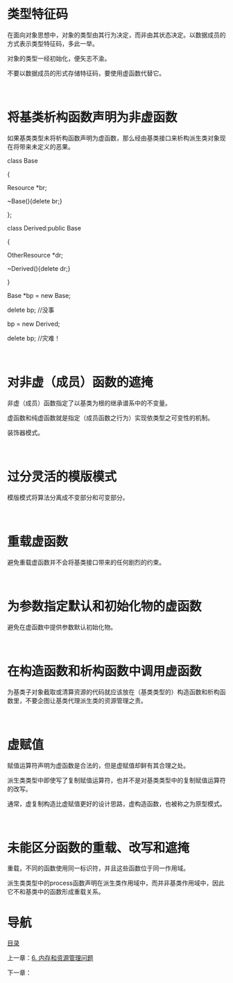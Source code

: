 # 类型特征码

在面向对象思想中，对象的类型由其行为决定，而非由其状态决定。以数据成员的方式表示类型特征码，多此一举。

对象的类型一经初始化，便矢志不渝。

不要以数据成员的形式存储特征码，要使用虚函数代替它。

 

# 将基类析构函数声明为非虚函数

如果基类类型未将析构函数声明为虚函数，那么经由基类接口来析构派生类对象现在将带来未定义的恶果。

class Base

{

Resource *br;

~Base(){delete br;}

};

class Derived:public Base

{

OtherResource *dr;

~Derived(){delete dr;}

}

Base *bp = new Base;

delete bp; //没事

bp = new Derived;

delete bp; //灾难！

 

# 对非虚（成员）函数的遮掩

非虚（成员）函数指定了以基类为根的继承谱系中的不变量。

虚函数和纯虚函数就是指定（成员函数之行为）实现依类型之可变性的机制。

装饰器模式。

 

# 过分灵活的模版模式

模版模式将算法分离成不变部分和可变部分。

 

# 重载虚函数

避免重载虚函数并不会将基类接口带来的任何剧烈的约束。

 

# 为参数指定默认和初始化物的虚函数

避免在虚函数中提供参数默认初始化物。

 

# 在构造函数和析构函数中调用虚函数

为基类子对象截取或清算资源的代码就应该放在（基类类型的）构造函数和析构函数里，不要企图让基类代理派生类的资源管理之责。

 

# 虚赋值

赋值运算符声明为虚函数是合法的，但是虚赋值却鲜有其合理之处。

派生类类型中即使写了复制赋值运算符，也并不是对基类类型中的复制赋值运算符的改写。

通常，虚复制构造比虚赋值更好的设计思路，虚构造函数，也被称之为原型模式。

 

# 未能区分函数的重载、改写和遮掩

重载，不同的函数使用同一标识符，并且这些函数位于同一作用域。

派生类类型中的process函数声明在派生类作用域中，而并非基类作用域中，因此它不和基类中的函数形成重载关系。



# 导航

[目录](README.md)

上一章：[6. 内存和资源管理问题](6. 内存和资源管理问题.md)

下一章：